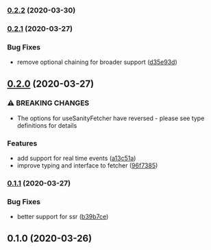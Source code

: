 ### [0.2.2](https://github.com/danielroe/vue-sanity/compare/v0.2.1...v0.2.2) (2020-03-30)

### [0.2.1](https://github.com/danielroe/vue-sanity/compare/v0.2.0...v0.2.1) (2020-03-27)


### Bug Fixes

* remove optional chaining for broader support ([d35e93d](https://github.com/danielroe/vue-sanity/commit/d35e93dafaf5cca8dd8ed2e70dc8d245efe54fb7))

## [0.2.0](https://github.com/danielroe/vue-sanity/compare/v0.1.1...v0.2.0) (2020-03-27)


### ⚠ BREAKING CHANGES

* The options for useSanityFetcher have reversed - please see type definitions for details

### Features

* add support for real time events ([a13c51a](https://github.com/danielroe/vue-sanity/commit/a13c51a247ba8634be835b505a69b1155d605527))
* improve typing and interface to fetcher ([96f7385](https://github.com/danielroe/vue-sanity/commit/96f73853dc35f947094f93cc1a19984f713b5fb7))

### [0.1.1](https://github.com/danielroe/vue-sanity/compare/v0.1.0...v0.1.1) (2020-03-27)


### Bug Fixes

* better support for ssr ([b39b7ce](https://github.com/danielroe/vue-sanity/commit/b39b7cebb4ca478cfd68be2b4781fd3956107e76))

## 0.1.0 (2020-03-26)

